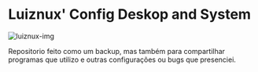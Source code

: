 Luiznux' Config Deskop and System
=================================


![luiznux-img](https://github.com/luiznux/luiznux-config/blob/master/images/luiznux-img-240px.jpg)


Repositorio feito como um backup, mas também para compartilhar programas que utilizo e outras configurações ou bugs que presenciei.






